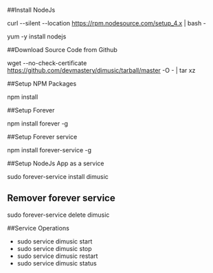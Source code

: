 ##Install NodeJs

curl --silent --location https://rpm.nodesource.com/setup_4.x | bash -

yum -y install nodejs


##Download Source Code from Github

wget --no-check-certificate https://github.com/devmastery/dimusic/tarball/master -O - | tar xz


##Setup NPM Packages

npm install


##Setup Forever 

npm install forever -g


##Setup Forever service

npm install forever-service -g


##Setup NodeJs App as a service

sudo forever-service install dimusic

## Remover forever service
sudo forever-service delete dimusic

##Service Operations

- sudo service dimusic start 
- sudo service dimusic stop
- sudo service dimusic restart
- sudo service dimusic status
